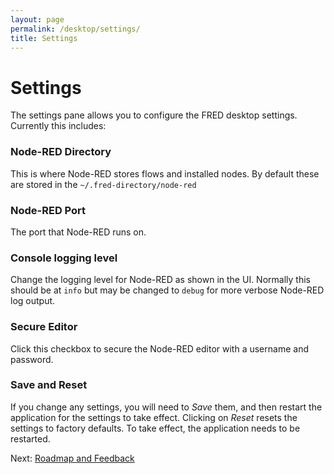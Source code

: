```yaml
---
layout: page
permalink: /desktop/settings/
title: Settings
---
```

# Settings

The settings pane allows you to configure the FRED desktop settings.  Currently this includes:

### Node-RED Directory
This is where Node-RED stores flows and installed nodes.  By default these are stored in the `~/.fred-directory/node-red`

### Node-RED Port
The port that Node-RED runs on.

### Console logging level
Change the logging level for Node-RED as shown in the UI.  Normally this should be at `info` but may be changed to `debug` for more verbose Node-RED log output.

### Secure Editor
Click this checkbox to secure the Node-RED editor with a username and password.

### Save and Reset
If you change any settings, you will need to _Save_ them, and then restart the application for the settings to take effect.
Clicking on _Reset_ resets the settings to factory defaults.  To take effect, the application needs to be restarted.


Next: [Roadmap and Feedback](/desktop/roadmap)